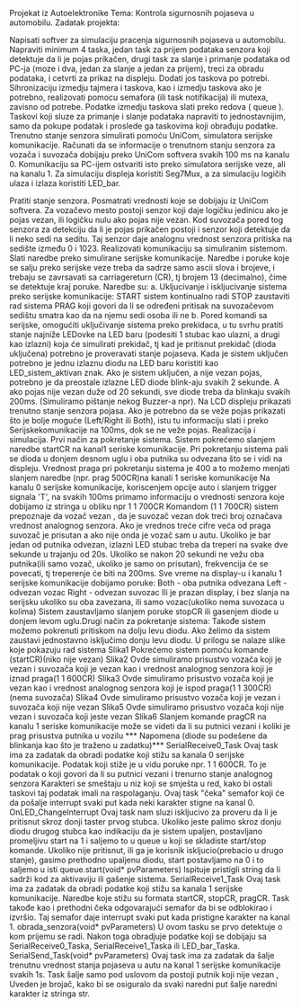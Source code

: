 Projekat iz Autoelektronike Tema: Kontrola sigurnosnih pojaseva u automobilu. Zadatak projekta:

Napisati softver za simulaciju pracenja sigurnosnih pojaseva u automobilu. Napraviti minimum 4 taska, jedan task za prijem podataka senzora koji detektuje da li je pojas prikačen, drugi task za slanje i primanje podataka od PC-ja (moze i dva, jedan za slanje a jedan za prijem), treci za obradu podataka, i cetvrti za prikaz na displeju. Dodati jos taskova po potrebi. Sihronizaciju izmedju tajmera i taskova, kao i izmedju taskova ako je potrebno, realizovati pomocu semafora (ili task notifikacija) ili mutexa, zavisno od potrebe. Podatke izmedju taskova slati preko redova ( queue ). Taskovi koji sluze za primanje i slanje podataka napraviti to jednostavnijim, samo da pokupe podatak i proslede ga taskovima koji obrađuju podatke. Trenutno stanje senzora simulirati pomoću UniCom, simulatora serijske komunikacije. Računati da se informacije o trenutnom stanju senzora za vozača i suvozača dobijaju preko UniCom softvera svakih 100 ms na kanalu 0. Komunikaciju sa PC-ijem ostvariti isto preko simulatora serijske veze, ali na kanalu 1. Za simulaciju displeja koristiti Seg7Mux, a za simulaciju logičih ulaza i izlaza koristiti LED_bar.

Pratiti stanje senzora. Posmatrati vrednosti koje se dobijaju iz UniCom softvera. Za vozačevo mesto postoji senzor koji daje logičku jedinicu ako je pojas vezan, ili logičku nulu ako pojas nije vezan. Kod suvozača pored tog senzora za detekciju da li je pojas prikačen postoji i senzor koji detektuje da li neko sedi na seditu. Taj senzor daje analognu vrednost senzora pritiska na sedište između 0 i 1023.
Realizovati komunikaciju sa simuliranim sistemom. Slati naredbe preko simulirane serijske komunikacije. Naredbe i poruke koje se salju preko serijske veze treba da sadrze samo ascii slova i brojeve, i trebaju se zavrsavati sa carriagereturn (CR), tj brojem 13 (decimalno), čime se detektuje kraj poruke. Naredbe su: a. Ukljucivanje i iskljucivanje sistema preko serijske komunikacije:
START sistem kontinualno radi
STOP zaustaviti rad sistema
PRAG koji govori da li se određeni pritisak na suvozačevom sedištu smatra kao da na njemu sedi osoba ili ne b. Pored komandi sa serijske, omogućiti uključivanje sistema preko prekidaca, u tu svrhu pratiti stanje najniže LEDovke na LED baru (podesiti 1 stubac kao ulazni, a drugi kao izlazni) koja će simulirati prekidač, tj kad je pritisnut prekidač (dioda uključena) potrebno je proveravati stanje pojaseva. Kada je sistem uključen potrebno je jednu izlaznu diodu na LED baru koristiti kao LED_sistem_aktivan znak. Ako je sistem uključen, a nije vezan pojas, potrebno je da preostale izlazne LED diode blink-aju svakih 2 sekunde. A ako pojas nije vezan duže od 20 sekundi, sve diode treba da blinkaju svakih 200ms. (Simuliramo pištanje nekog Buzzer-a npr).
Na LCD displeju prikazati trenutno stanje senzora pojasa. Ako je potrebno da se veže pojas prikazati što je bolje moguće (Left/Right ili Both), istu tu informaciju slati i preko Serijskekomunikacije na 100ms, dok se ne veže pojas.
Realizacija i simulacija. Prvi način za pokretanje sistema. Sistem pokrećemo slanjem naredbe startCR na kanal1 seriske komunikacije. Pri pokretanju sistema pali se dioda u donjem desnom uglu i oba putnika su odvezana što se i vidi na displeju. Vrednost praga pri pokretanju sistema je 400 a to možemo menjati slanjem naredbe (npr. prag 500CR)na kanali 1 seriske komunikacije Na kanalu 0 serijske komunikacije, koriscenjem opcije auto i slanjem trigger signala 'T', na svakih 100ms primamo informaciju o vrednosti senzora koje dobijamo iz stringa u obliku npr 1 1 700CR Komandom (1 1 700CR) sistem prepoznaje da vozač vezan , da je suvozač vezan dok treći broj označava vrednost analognog senzora. Ako je vrednos treće cifre veća od praga suvozač je prisutan a ako nije onda je vozač sam u autu. Ukoliko je bar jedan od putnika odvezan, izlazni LED stubac treba da treperi na svake dve sekunde u trajanju od 20s. Ukoliko se nakon 20 sekundi ne vežu oba putnika(ili samo vozač, ukoliko je samo on prisutan), frekvencija će se povecati, tj treperenje će biti na 200ms. Sve vreme na display-u i kanalu 1 serijske komunikacije dobijamo poruke: Both - oba putnika odvezana Left - odvezan vozac Right - odvezan suvozac Ili je prazan display, i bez slanja na serijsku ukoliko su oba zavezana, ili samo vozac(ukoliko nema suvozaca u kolima) Sistem zaustavljamo slanjem poruke stopCR ili gasenjem diode u donjem levom uglu.Drugi način za pokretanje sistema: Takođe sistem možemo pokrenuti pritiskom na dolju levu diodu. Ako želimo da sistem zaustavi jednostavno isključimo donju levu diodu. U prilogu se nalaze slike koje pokazuju rad sistema Slika1 Pokrećemo sistem pomoću komande (startCR)(niko nije vezan) Slika2 Ovde simuliramo prisustvo vozača koji je vezan i suvozača koji je vezan kao i vrednost analognog senzora koji je iznad praga(1 1 600CR) Slika3 Ovde simuliramo prisustvo vozača koji je vezan kao i vrednost analognog senzora koji je ispod praga(1 1 300CR)(nema suvozača) Slika4 Ovde simuliramo prisustvo vozača koji je vezan i suvozača koji nije vezan Slika5 Ovde simuliramo prisustvo vozača koji nije vezan i suvozača koji jeste vezan Slika6 Slanjem komande pragCR na kanalu 1 seriske komunikacije može se videti da li su putnici vezani i koliki je prag prisustva putnika u vozilu *** Napomena (diode su podešene da blinkanja kao što je traženo u zadatku)*** SerialReceive0_Task Ovaj task ima za zadatak da obradi podatke koji stižu sa kanala 0 serijske komunikacije. Podatak koji stiže je u vidu poruke npr. 1 1 600CR. To je podatak o koji govori da li su putnici vezani i trenurno stanje analognog senzora Karakteri se smeštaju u niz koji se smješta u red, kako bi ostali taskovi taj podatak imali na raspolaganju. Ovaj task "čeka" semafor koji će da pošalje interrupt svaki put kada neki karakter stigne na kanal 0. OnLED_ChangeInterrupt Ovaj task nam sluzi iskljucivo za proveru da li je pritisnut skroz donji taster prvog stubca. Ukoliko jeste palimo skroz donju diodu drugog stubca kao indikaciju da je sistem upaljen, postavljano promeljivu start na 1 i saljemo to u queue u koji se skladiste start/stop komande. Ukoliko nije pritisnut, ili ga je korisnik iskljucio(prebacio u drugo stanje), gasimo prethodno upaljenu diodu, start postavljamo na 0 i to saljemo u isti queue.start(void* pvParameters) Ispituje pristigli string da li sadrži kod za aktivaviju ili gašenje sistema. SerialReceive1_Task Ovaj task ima za zadatak da obradi podatke koji stižu sa kanala 1 serijske komunikacije. Naredbe koje stižu su formata startCR, stopCR, pragCR. Task takođe kao i prethodni čeka odgovarajući semafor da bi se odblokirao i izvršio. Taj semafor daje interrupt svaki put kada pristigne karakter na kanal 1. obrada_senzora(void* pvParameters) U ovom tasku se prvo detektuje o kom prijemu se radi. Nakon toga obradjuje podatke koji se dobijaju sa SerialReceive0_Taska, SerialReceive1_Taska ili LED_bar_Taska. SerialSend_Task(void* pvParameters) Ovaj task ima za zadatak da šalje trenutnu vrednost stanja pojaseva u autu na kanal 1 serijske komunikacije svakih 1s. Task šalje samo pod uslovom da postoji putnik koji nije vezan , Uveden je brojač, kako bi se osiguralo da svaki naredni put šalje naredni karakter iz stringa str.
